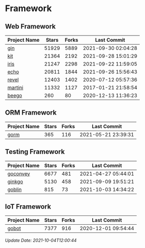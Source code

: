 # Framework

## Web Framework
| Project Name | Stars | Forks | Last Commit |
| ------------ | ----- | ----- | ----------- |
| [gin](https://github.com/gin-gonic/gin) | 51929 | 5889 | 2021-09-30 02:04:28 |
| [kit](https://github.com/go-kit/kit) | 21364 | 2192 | 2021-09-28 15:01:29 |
| [iris](https://github.com/kataras/iris) | 21247 | 2298 | 2021-09-22 11:59:05 |
| [echo](https://github.com/labstack/echo) | 20811 | 1844 | 2021-09-26 15:56:43 |
| [revel](https://github.com/revel/revel) | 12403 | 1402 | 2020-07-12 05:57:36 |
| [martini](https://github.com/go-martini/martini) | 11332 | 1127 | 2017-01-21 21:58:54 |
| [beego](https://github.com/astaxie/beego) | 260 | 80 | 2020-12-13 11:36:23 |

## ORM Framework
| Project Name | Stars | Forks | Last Commit |
| ------------ | ----- | ----- | ----------- |
| [gorm](https://github.com/jinzhu/gorm) | 365 | 116 | 2021-05-21 23:39:31 |

## Testing Framework
| Project Name | Stars | Forks | Last Commit |
| ------------ | ----- | ----- | ----------- |
| [goconvey](https://github.com/smartystreets/goconvey) | 6677 | 481 | 2021-04-27 05:44:01 |
| [ginkgo](https://github.com/onsi/ginkgo) | 5130 | 458 | 2021-09-09 19:51:21 |
| [goblin](https://github.com/franela/goblin) | 815 | 73 | 2021-10-03 14:34:22 |

## IoT Framework
| Project Name | Stars | Forks | Last Commit |
| ------------ | ----- | ----- | ----------- |
| [gobot](https://github.com/hybridgroup/gobot) | 7377 | 916 | 2020-12-01 09:54:44 |

*Update Date: 2021-10-04T12:00:44*